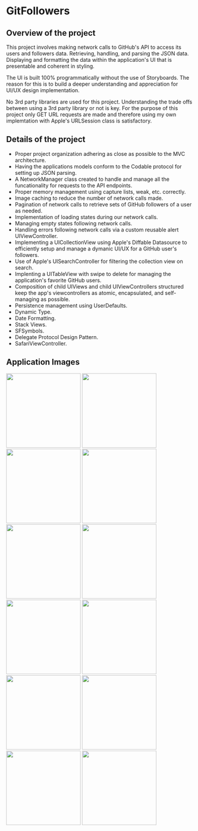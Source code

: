 # GitFollowers

## Overview of the project
This project involves making network calls to GitHub's API to access its users and followers data. Retrieving, handling, and parsing the JSON data. Displaying and formatting the data within the application's UI that is presentable and coherent in styling.

The UI is built 100% programmatically without the use of Storyboards. The reason for this is to build a deeper understanding and appreciation for UI/UX design implementation.

No 3rd party libraries are used for this project. Understanding the trade offs between using a 3rd party library or not is key. For the purpose of this project only GET URL requests are made and therefore using my own implemtation with Apple's URLSession class is satisfactory.

## Details of the project
* Proper project organization adhering as close as possible to the MVC architecture.
* Having the applications models conform to the Codable protocol for setting up JSON parsing.
* A NetworkManager class created to handle and manage all the funcationality for requests to the API endpoints.
* Proper memory management using capture lists, weak, etc. correctly.
* Image caching to reduce the number of network calls made.
* Pagination of network calls to retrieve sets of GitHub followers of a user as needed.
* Implementation of loading states during our network calls.
* Managing empty states following network calls.
* Handling errors following network calls via a custom reusable alert UIViewController.
* Implementing a UICollectionView using Apple's Diffable Datasource to efficiently setup and manage a dymanic UI/UX for a GitHub user's followers.
* Use of Apple's UISearchController for filtering the collection view on search.
* Implenting a UITableView with swipe to delete for managing the application's favorite GitHub users.
* Composition of child UIViews and child UIViewControllers structured keep the app's viewcontrollers as atomic, encapsulated, and self-managing as possible.
* Persistence management using UserDefaults.
* Dynamic Type.
* Date Formatting.
* Stack Views.
* SFSymbols.
* Delegate Protocol Design Pattern.
* SafariViewController.

## Application Images
<img src=https://github.com/sageibra/GitHubApp/blob/main/screenshots/1.png width=200> 
<img src=https://github.com/sageibra/GitHubApp/blob/main/screenshots/2.png width=200> 
<img src=https://github.com/sageibra/GitHubApp/blob/main/screenshots/3.png width=200> 
<img src=https://github.com/sageibra/GitHubApp/blob/main/screenshots/4.png width=200> 
<img src=https://github.com/sageibra/GitHubApp/blob/main/screenshots/5.png width=200> 
<img src=https://github.com/sageibra/GitHubApp/blob/main/screenshots/6.png width=200> 
<img src=https://github.com/sageibra/GitHubApp/blob/main/screenshots/7.png width=200> 
<img src=https://github.com/sageibra/GitHubApp/blob/main/screenshots/8.png width=200> 
<img src=https://github.com/sageibra/GitHubApp/blob/main/screenshots/9.png width=200> 
<img src=https://github.com/sageibra/GitHubApp/blob/main/screenshots/10.png width=200> 
<img src=https://github.com/sageibra/GitHubApp/blob/main/screenshots/11.png width=200> 
<img src=https://github.com/sageibra/GitHubApp/blob/main/screenshots/12.png width=200>
